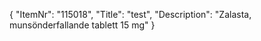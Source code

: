 {
  "ItemNr": "115018",
  "Title": "test",
  "Description": "Zalasta, munsönderfallande tablett 15 mg"
}